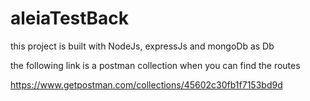 # aleiaTestBack

this project is built with NodeJs, expressJs and mongoDb as Db

the following link is a postman collection when you can find the routes

https://www.getpostman.com/collections/45602c30fb1f7153bd9d